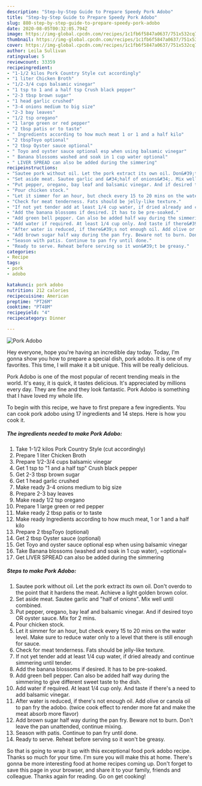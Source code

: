 ```yaml
---
description: "Step-by-Step Guide to Prepare Speedy Pork Adobo"
title: "Step-by-Step Guide to Prepare Speedy Pork Adobo"
slug: 880-step-by-step-guide-to-prepare-speedy-pork-adobo
date: 2020-08-05T00:32:05.794Z
image: https://img-global.cpcdn.com/recipes/1c1fb6f5847a0637/751x532cq70/pork-adobo-recipe-main-photo.jpg
thumbnail: https://img-global.cpcdn.com/recipes/1c1fb6f5847a0637/751x532cq70/pork-adobo-recipe-main-photo.jpg
cover: https://img-global.cpcdn.com/recipes/1c1fb6f5847a0637/751x532cq70/pork-adobo-recipe-main-photo.jpg
author: Leila Sullivan
ratingvalue: 5
reviewcount: 33359
recipeingredient:
- "1-1/2 kilos Pork Country Style cut accordingly"
- "1 liter Chicken Broth"
- "1/2-3/4 cups balsamic vinegar"
- "1 tsp to 1 and a half tsp Crush black pepper"
- "2-3 tbsp brown sugar"
- "1 head garlic crushed"
- "3-4 onions medium to big size"
- "2-3 bay leaves"
- "1/2 tsp oregano"
- "1 large green or red pepper"
- "2 tbsp patis or to taste"
- " Ingredients according to how much meat 1 or 1 and a half kilo"
- "2 tbspToyo optional"
- "2 tbsp Oyster sauce optional"
- " Toyo and oyster sauce optional esp when using balsamic vinegar"
- " Banana blossoms washed and soak in 1 cup water optional"
- " LIVER SPREAD can also be added during the simmering"
recipeinstructions:
- "Sautee pork without oil. Let the pork extract its own oil. Don&#39;t overdo to the point that it hardens the meat. Achieve a light golden brown color."
- "Set aside meat. Sautee garlic and &#34;half of onions&#34;. Mix well until combined."
- "Put pepper, oregano, bay leaf and balsamic vinegar. And if desired toyo OR oyster sauce. Mix for 2 mins."
- "Pour chicken stock."
- "Let it simmer for an hour, but check every 15 to 20 mins on the water level. Make sure to reduce water only to a level that there is still enough for sauce."
- "Check for meat tenderness. Fats should be jelly-like texture."
- "If not yet tender add at least 1/4 cup water, if dried already and continue simmering until tender."
- "Add the banana blossoms if desired. It has to be pre-soaked."
- "Add green bell pepper. Can also be added half way during the simmering to give different sweet taste to the dish."
- "Add water if required. At least 1/4 cup only. And taste if there&#39;s a need to add balsamic vinegar."
- "After water is reduced, if there&#39;s not enough oil. Add olive or canola oil to pan fry the adobo. (twice cook effect to render more fat and make the meat absorb more flavor)"
- "Add brown sugar half way during the pan fry. Beware not to burn. Don&#39;t leave the pan unattended, continue mixing."
- "Season with patis. Continue to pan fry until done."
- "Ready to serve. Reheat before serving so it won&#39;t be greasy."
categories:
- Recipe
tags:
- pork
- adobo

katakunci: pork adobo 
nutrition: 212 calories
recipecuisine: American
preptime: "PT26M"
cooktime: "PT48M"
recipeyield: "4"
recipecategory: Dinner

---
```



![Pork Adobo](https://img-global.cpcdn.com/recipes/1c1fb6f5847a0637/751x532cq70/pork-adobo-recipe-main-photo.jpg)

Hey everyone, hope you're having an incredible day today. Today, I'm gonna show you how to prepare a special dish, pork adobo. It is one of my favorites. This time, I will make it a bit unique. This will be really delicious.

Pork Adobo is one of the most popular of recent trending meals in the world. It's easy, it is quick, it tastes delicious. It's appreciated by millions every day. They are fine and they look fantastic. Pork Adobo is something that I have loved my whole life.




To begin with this recipe, we have to first prepare a few ingredients. You can cook pork adobo using 17 ingredients and 14 steps. Here is how you cook it.

<!--inarticleads1-->

##### The ingredients needed to make Pork Adobo:

1. Take 1-1/2 kilos Pork Country Style (cut accordingly)
1. Prepare 1 liter Chicken Broth
1. Prepare 1/2-3/4 cups balsamic vinegar
1. Get 1 tsp to &#34;1 and a half tsp&#34; Crush black pepper
1. Get 2-3 tbsp brown sugar
1. Get 1 head garlic crushed
1. Make ready 3-4 onions medium to big size
1. Prepare 2-3 bay leaves
1. Make ready 1/2 tsp oregano
1. Prepare 1 large green or red pepper
1. Make ready 2 tbsp patis or to taste
1. Make ready  Ingredients according to how much meat, 1 or 1 and a half kilo
1. Prepare 2 tbspToyo (optional)
1. Get 2 tbsp Oyster sauce (optional)
1. Get  Toyo and oyster sauce optional esp when using balsamic vinegar
1. Take  Banana blossoms (washed and soak in 1 cup water), =optional=
1. Get  LIVER SPREAD can also be added during the simmering




<!--inarticleads2-->

##### Steps to make Pork Adobo:

1. Sautee pork without oil. Let the pork extract its own oil. Don&#39;t overdo to the point that it hardens the meat. Achieve a light golden brown color.
1. Set aside meat. Sautee garlic and &#34;half of onions&#34;. Mix well until combined.
1. Put pepper, oregano, bay leaf and balsamic vinegar. And if desired toyo OR oyster sauce. Mix for 2 mins.
1. Pour chicken stock.
1. Let it simmer for an hour, but check every 15 to 20 mins on the water level. Make sure to reduce water only to a level that there is still enough for sauce.
1. Check for meat tenderness. Fats should be jelly-like texture.
1. If not yet tender add at least 1/4 cup water, if dried already and continue simmering until tender.
1. Add the banana blossoms if desired. It has to be pre-soaked.
1. Add green bell pepper. Can also be added half way during the simmering to give different sweet taste to the dish.
1. Add water if required. At least 1/4 cup only. And taste if there&#39;s a need to add balsamic vinegar.
1. After water is reduced, if there&#39;s not enough oil. Add olive or canola oil to pan fry the adobo. (twice cook effect to render more fat and make the meat absorb more flavor)
1. Add brown sugar half way during the pan fry. Beware not to burn. Don&#39;t leave the pan unattended, continue mixing.
1. Season with patis. Continue to pan fry until done.
1. Ready to serve. Reheat before serving so it won&#39;t be greasy.




So that is going to wrap it up with this exceptional food pork adobo recipe. Thanks so much for your time. I'm sure you will make this at home. There's gonna be more interesting food at home recipes coming up. Don't forget to save this page in your browser, and share it to your family, friends and colleague. Thanks again for reading. Go on get cooking!
